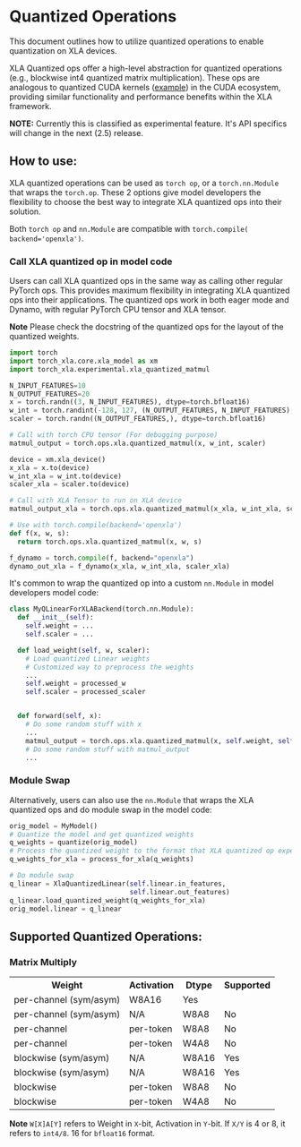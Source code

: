# Quantized Operations

This document outlines how to utilize quantized operations to enable
quantization on XLA devices.

XLA Quantized ops offer a high-level abstraction for quantized
operations (e.g., blockwise int4 quantized matrix multiplication). These
ops are analogous to quantized CUDA kernels
([example](https://github.com/vllm-project/vllm/blob/main/csrc/quantization/gptq/q_gemm.cu))
in the CUDA ecosystem, providing similar functionality and performance
benefits within the XLA framework.

**NOTE:** Currently this is classified as experimental feature. It's API
specifics will change in the next (2.5) release.

## How to use:

XLA quantized operations can be used as `torch op`, or a
`torch.nn.Module` that wraps the `torch.op`. These 2 options give model
developers the flexibility to choose the best way to integrate XLA
quantized ops into their solution.

Both `torch op` and `nn.Module` are compatible with
`torch.compile( backend='openxla')`.

### Call XLA quantized op in model code

Users can call XLA quantized ops in the same way as calling other
regular PyTorch ops. This provides maximum flexibility in integrating
XLA quantized ops into their applications. The quantized ops work in
both eager mode and Dynamo, with regular PyTorch CPU tensor and XLA
tensor.

**Note** Please check the docstring of the quantized ops for the layout
of the quantized weights.

``` python
import torch
import torch_xla.core.xla_model as xm
import torch_xla.experimental.xla_quantized_matmul

N_INPUT_FEATURES=10
N_OUTPUT_FEATURES=20
x = torch.randn((3, N_INPUT_FEATURES), dtype=torch.bfloat16)
w_int = torch.randint(-128, 127, (N_OUTPUT_FEATURES, N_INPUT_FEATURES), dtype=torch.int8)
scaler = torch.randn((N_OUTPUT_FEATURES,), dtype=torch.bfloat16)

# Call with torch CPU tensor (For debugging purpose)
matmul_output = torch.ops.xla.quantized_matmul(x, w_int, scaler)

device = xm.xla_device()
x_xla = x.to(device)
w_int_xla = w_int.to(device)
scaler_xla = scaler.to(device)

# Call with XLA Tensor to run on XLA device
matmul_output_xla = torch.ops.xla.quantized_matmul(x_xla, w_int_xla, scaler_xla)

# Use with torch.compile(backend='openxla')
def f(x, w, s):
  return torch.ops.xla.quantized_matmul(x, w, s)

f_dynamo = torch.compile(f, backend="openxla")
dynamo_out_xla = f_dynamo(x_xla, w_int_xla, scaler_xla)
```

It's common to wrap the quantized op into a custom `nn.Module` in model
developers model code:

``` python
class MyQLinearForXLABackend(torch.nn.Module):
  def __init__(self):
    self.weight = ...
    self.scaler = ...

  def load_weight(self, w, scaler):
    # Load quantized Linear weights
    # Customized way to preprocess the weights
    ...
    self.weight = processed_w
    self.scaler = processed_scaler


  def forward(self, x):
    # Do some random stuff with x
    ...
    matmul_output = torch.ops.xla.quantized_matmul(x, self.weight, self.scaler)
    # Do some random stuff with matmul_output
    ...
```

### Module Swap

Alternatively, users can also use the `nn.Module` that wraps the XLA
quantized ops and do module swap in the model code:

``` python
orig_model = MyModel()
# Quantize the model and get quantized weights
q_weights = quantize(orig_model)
# Process the quantized weight to the format that XLA quantized op expects.
q_weights_for_xla = process_for_xla(q_weights)

# Do module swap
q_linear = XlaQuantizedLinear(self.linear.in_features,
                              self.linear.out_features)
q_linear.load_quantized_weight(q_weights_for_xla)
orig_model.linear = q_linear
```

## Supported Quantized Operations:

### Matrix Multiply

<table>
  <tr>
    <th>Weight</th>
    <th>Activation</th>
    <th>Dtype</th>
    <th>Supported</th>
  </tr>
  <tr>
    <td>per-channel (sym/asym)</td>
    <td>W8A16</td>
    <td>Yes</td>
  </tr>
    <tr>
    <td>per-channel (sym/asym)</td>
    <td>N/A</td>
    <td>W8A8</td>
    <td>No</td>
  </tr>
  <tr>
    <td>per-channel</td>
    <td>per-token</td>
    <td>W8A8</td>
    <td>No</td>
  </tr>  
  <tr>
    <td>per-channel</td>
    <td>per-token</td>
    <td>W4A8</td>
    <td>No</td>
  </tr>  
  <tr>
    <td>blockwise (sym/asym)</td>
    <td>N/A</td>
    <td>W8A16</td>
    <td>Yes</td>
  </tr>
  <tr>
    <td>blockwise (sym/asym)</td>
    <td>N/A</td>
    <td>W8A16</td>
    <td>Yes</td>
  </tr>
  <tr>
    <td>blockwise</td>
    <td>per-token</td>
    <td>W8A8</td>
    <td>No</td>
  </tr>
  <tr>
    <td>blockwise</td>
    <td>per-token</td>
    <td>W4A8</td>
    <td>No</td>
  </tr>     
</table>

**Note** `W[X]A[Y]` refers to Weight in `X`-bit, Activation in `Y`-bit.
If `X/Y` is 4 or 8, it refers to `int4/8`. 16 for `bfloat16` format.